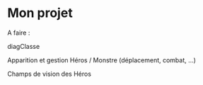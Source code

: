 # Mon projet


A faire : 

diagClasse

Apparition et gestion Héros / Monstre (déplacement, combat, ...)

Champs de vision des Héros 